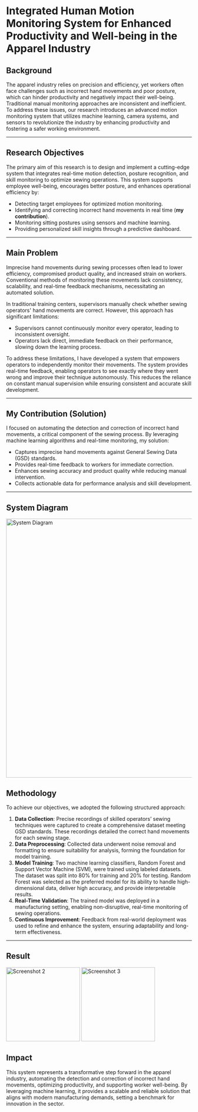 # Integrated Human Motion Monitoring System for Enhanced Productivity and Well-being in the Apparel Industry

## Background
The apparel industry relies on precision and efficiency, yet workers often face challenges such as incorrect hand movements and poor posture, which can hinder productivity and negatively impact their well-being. Traditional manual monitoring approaches are inconsistent and inefficient. To address these issues, our research introduces an advanced motion monitoring system that utilizes machine learning, camera systems, and sensors to revolutionize the industry by enhancing productivity and fostering a safer working environment.

---

## Research Objectives
The primary aim of this research is to design and implement a cutting-edge system that integrates real-time motion detection, posture recognition, and skill monitoring to optimize sewing operations. This system supports employee well-being, encourages better posture, and enhances operational efficiency by:

- Detecting target employees for optimized motion monitoring.
- Identifying and correcting incorrect hand movements in real time (**my contribution**).
- Monitoring sitting postures using sensors and machine learning.
- Providing personalized skill insights through a predictive dashboard.

---

## Main Problem
Imprecise hand movements during sewing processes often lead to lower efficiency, compromised product quality, and increased strain on workers. Conventional methods of monitoring these movements lack consistency, scalability, and real-time feedback mechanisms, necessitating an automated solution.

In traditional training centers, supervisors manually check whether sewing operators' hand movements are correct. However, this approach has significant limitations:
-	Supervisors cannot continuously monitor every operator, leading to inconsistent oversight.
-	Operators lack direct, immediate feedback on their performance, slowing down the learning process.

To address these limitations, I have developed a system that empowers operators to independently monitor their movements. The system provides real-time feedback, enabling operators to see exactly where they went wrong and improve their technique autonomously. This reduces the reliance on constant manual supervision while ensuring consistent and accurate skill development.


---

## My Contribution (Solution)
I focused on automating the detection and correction of incorrect hand movements, a critical component of the sewing process. By leveraging machine learning algorithms and real-time monitoring, my solution:

- Captures imprecise hand movements against General Sewing Data (GSD) standards.
- Provides real-time feedback to workers for immediate correction.
- Enhances sewing accuracy and product quality while reducing manual intervention.
- Collects actionable data for performance analysis and skill development.

---

## System Diagram
<img src="https://github.com/user-attachments/assets/6e3e923e-8fd3-4d9d-8249-eef3d430bfed" alt="System Diagram" width="700">



## Methodology
To achieve our objectives, we adopted the following structured approach:

1. **Data Collection**: Precise recordings of skilled operators’ sewing techniques were captured to create a comprehensive dataset meeting GSD standards. These recordings detailed the correct hand movements for each sewing stage.
2. **Data Preprocessing**: Collected data underwent noise removal and formatting to ensure suitability for analysis, forming the foundation for model training.
3. **Model Training**: Two machine learning classifiers, Random Forest and Support Vector Machine (SVM), were trained using labeled datasets. The dataset was split into 80% for training and 20% for testing. Random Forest was selected as the preferred model for its ability to handle high-dimensional data, deliver high accuracy, and provide interpretable results.
4. **Real-Time Validation**: The trained model was deployed in a manufacturing setting, enabling non-disruptive, real-time monitoring of sewing operations.
5. **Continuous Improvement**: Feedback from real-world deployment was used to refine and enhance the system, ensuring adaptability and long-term effectiveness.

---

## Result
<img src="https://github.com/user-attachments/assets/f1b41305-4b49-4eff-89a6-28c7d1ebdfb5" alt="Screenshot 2" width="200"/>
<img src="https://github.com/user-attachments/assets/1df4fa43-f65a-4ec1-8ad1-34c5a512de36" alt="Screenshot 3" width="200"/>





## Impact
This system represents a transformative step forward in the apparel industry, automating the detection and correction of incorrect hand movements, optimizing productivity, and supporting worker well-being. By leveraging machine learning, it provides a scalable and reliable solution that aligns with modern manufacturing demands, setting a benchmark for innovation in the sector.
